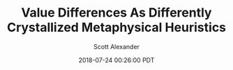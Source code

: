 ---
layout: podcast
title: "Value Differences As Differently Crystallized Metaphysical Heuristics"
author: Scott Alexander
description: https://slatestarcodex.com/2018/07/24/value-differences-as-differently-crystallized-metaphysical-heuristics/
date: 2018-07-24 00:26:00 PDT
length: 7640793
duration: 1910
guid: value-differences-as-differently-crystallized-metaphysical-heuristics
---